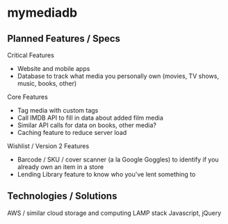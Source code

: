 # mymediadb

Planned Features / Specs
------------------------

Critical Features
- Website and mobile apps
- Database to track what media you personally own (movies, TV shows, music, books, other)

Core Features
- Tag media with custom tags
- Call IMDB API to fill in data about added film media
- Similar API calls for data on books, other media?
- Caching feature to reduce server load

Wishlist / Version 2 Features
- Barcode / SKU / cover scanner (a la Google Goggles) to identify if you already own an item in a store
- Lending Library feature to know who you've lent something to

Technologies / Solutions
------------------------
AWS / similar cloud storage and computing
LAMP stack
Javascript, jQuery
